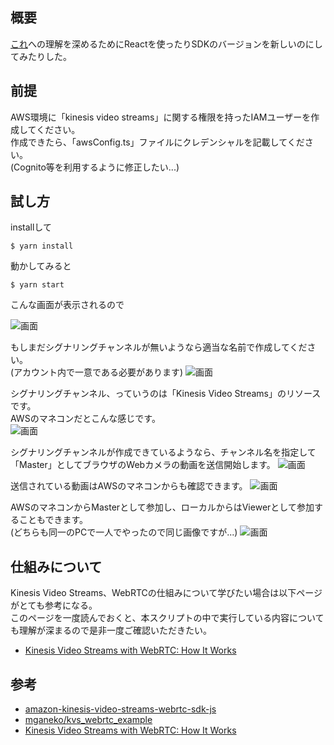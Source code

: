 ## 概要
[これ](https://github.com/awslabs/amazon-kinesis-video-streams-webrtc-sdk-js)への理解を深めるためにReactを使ったりSDKのバージョンを新しいのにしてみたりした。


## 前提
AWS環境に「kinesis video streams」に関する権限を持ったIAMユーザーを作成してください。  
作成できたら、「awsConfig.ts」ファイルにクレデンシャルを記載してください。  
(Cognito等を利用するように修正したい...)


## 試し方

installして

```
$ yarn install
```

動かしてみると

```
$ yarn start
```

こんな画面が表示されるので

![画面](https://user-images.githubusercontent.com/43127868/163390802-24caee03-f31b-4cfd-b17c-de49b7e2a264.png)

もしまだシグナリングチャンネルが無いようなら適当な名前で作成してください。  
(アカウント内で一意である必要があります)
![画面](https://user-images.githubusercontent.com/43127868/163390817-fd490a5e-3444-4765-89ea-5aa591b7581c.png)

シグナリングチャンネル、っていうのは「Kinesis Video Streams」のリソースです。  
AWSのマネコンだとこんな感じです。  
![画面](https://user-images.githubusercontent.com/43127868/163390841-3d3e4e4d-b3c8-456c-8bf6-f7655b1e3a99.png)

シグナリングチャンネルが作成できているようなら、チャンネル名を指定して「Master」としてブラウザのWebカメラの動画を送信開始します。
![画面](https://user-images.githubusercontent.com/43127868/163390857-93b8ad98-4638-4b8b-ba5b-ec7ddb4c87f4.png)

送信されている動画はAWSのマネコンからも確認できます。
![画面](https://user-images.githubusercontent.com/43127868/163390869-784c438c-4aac-4d28-a51c-65b38a2e1412.png)

AWSのマネコンからMasterとして参加し、ローカルからはViewerとして参加することもできます。  
(どちらも同一のPCで一人でやったので同じ画像ですが...)
![画面](https://user-images.githubusercontent.com/43127868/163390898-3a7fbaeb-c6c5-43aa-b618-d606538c5c1c.png)


## 仕組みについて
Kinesis Video Streams、WebRTCの仕組みについて学びたい場合は以下ページがとても参考になる。  
このページを一度読んでおくと、本スクリプトの中で実行している内容についても理解が深まるので是非一度ご確認いただきたい。

- [Kinesis Video Streams with WebRTC: How It Works](https://docs.aws.amazon.com/ja_jp/kinesisvideostreams-webrtc-dg/latest/devguide/kvswebrtc-how-it-works.html
)

## 参考

- [amazon-kinesis-video-streams-webrtc-sdk-js](https://github.com/awslabs/amazon-kinesis-video-streams-webrtc-sdk-js)
- [mganeko/kvs_webrtc_example](https://github.com/mganeko/kvs_webrtc_example)
- [Kinesis Video Streams with WebRTC: How It Works](https://docs.aws.amazon.com/ja_jp/kinesisvideostreams-webrtc-dg/latest/devguide/kvswebrtc-how-it-works.html
)